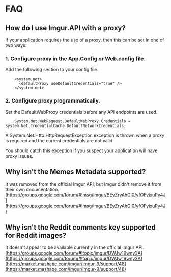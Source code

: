 # FAQ

## How do I use Imgur.API with a proxy?
If your application requires the use of a proxy, then this can be set in one of two ways:

### 1. Configure proxy in the App.Config or Web.config file.
Add the following section to your config file.
  
		<system.net>
		  <defaultProxy useDefaultCredentials="true" />
		</system.net>
  
### 2. Configure proxy programmatically.
Set the DefaultWebProxy credentials before any API endpoints are used.
  
		System.Net.WebRequest.DefaultWebProxy.Credentials = System.Net.CredentialCache.DefaultNetworkCredentials;
  
A System.Net.Http.HttpRequestException exception is thrown when a proxy is required and the current credentials are not valid.

You should catch this exception if you suspect your application will have proxy issues.

## Why isn't the Memes Metadata supported?
It was removed from the official Imgur API, but Imgur didn't remove it from their own documentation. 
[https://groups.google.com/forum/#!msg/imgur/BEyZryAhGi0/yfOFyixuPy4J](https://groups.google.com/forum/#!msg/imgur/BEyZryAhGi0/yfOFyixuPy4J)

## Why isn't the Reddit comments key supported for Reddit images?
It doesn't appear to be available currently in the official Imgur API.  
[https://groups.google.com/forum/#!topic/imgur/DWJw19wny3A](https://groups.google.com/forum/#!topic/imgur/DWJw19wny3A)
[https://market.mashape.com/imgur/imgur-9/support/48](https://market.mashape.com/imgur/imgur-9/support/48)
